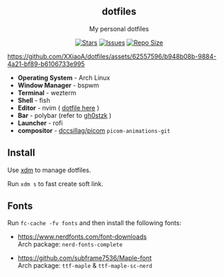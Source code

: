 <p align="center">
  <h2 align="center">dotfiles</h2>
</p>

<p align="center">
	My personal dotfiles
</p>

<p align="center">
	<a href="https://github.com/XXiaoA/dotfiles/stargazers">
		<img alt="Stars" src="https://img.shields.io/github/stars/XXiaoA/dotfiles?style=for-the-badge&logo=starship&color=C9CBFF&logoColor=D9E0EE&labelColor=302D41"></a>
	<a href="https://github.com/XXiaoA/dotfiles/issues">
		<img alt="Issues" src="https://img.shields.io/github/issues/XXiaoA/dotfiles?style=for-the-badge&logo=bilibili&color=F5E0DC&logoColor=D9E0EE&labelColor=302D41"></a>
	<a href="https://github.com/XXiaoA/dotfiles">
		<img alt="Repo Size" src="https://img.shields.io/github/repo-size/XXiaoA/dotfiles?color=%23DDB6F2&label=SIZE&logo=codesandbox&style=for-the-badge&logoColor=D9E0EE&labelColor=302D41"/></a>
</p>


https://github.com/XXiaoA/dotfiles/assets/62557596/b948b08b-9884-4a21-bf89-b6106733e995


* **Operating System** \- Arch Linux
* **Window Manager** \- bspwm
* **Terminal** \- wezterm
* **Shell** \- fish
* **Editor** \- nvim ( [dotfile here](https://github.com/XXiaoA/nvimrc) )
* **Bar** \- polybar (refer to [gh0stzk](https://github.com/gh0stzk/dotfiles) )
* **Launcher** \- rofi
* **compositor** \- [dccsillag/picom](https://github.com/dccsillag/picom) `picom-animations-git`


## Install
Use [xdm](https://github.com/XXiaoA/xdm) to manage dotfiles.

Run `xdm s` to fast create soft link.


## Fonts
Run `fc-cache -fv fonts` and then install the following fonts:

- https://www.nerdfonts.com/font-downloads <br>
Arch package: `nerd-fonts-complete`

- https://github.com/subframe7536/Maple-font <br>
Arch package: `ttf-maple` & `ttf-maple-sc-nerd`
